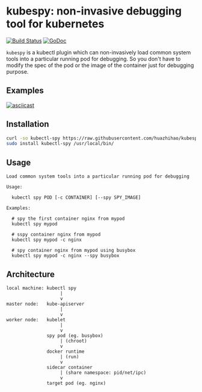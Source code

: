 # kubespy: non-invasive debugging tool for kubernetes

[![Build Status](https://travis-ci.org/huazhihao/kubespy.svg?branch=master)](https://travis-ci.org/huazhihao/kubespy)
[![GoDoc](https://godoc.org/github.com/huazhihao/kubespy?status.svg)](https://godoc.org/github.com/huazhihao/kubespy)

`kubespy` is a kubectl plugin which can non-invasively load common system tools into a particular running pod for debugging. So you don't have to modify the spec of the pod or the image of the container just for debugging purpose.


## Examples

[![asciicast](https://asciinema.org/a/290096.svg)](https://asciinema.org/a/290096)

## Installation

```sh
curl -so kubectl-spy https://raw.githubusercontent.com/huazhihao/kubespy/master/kubespy
sudo install kubectl-spy /usr/local/bin/
```

## Usage

```
Load common system tools into a particular running pod for debugging

Usage:

  kubectl spy POD [-c CONTAINER] [--spy SPY_IMAGE]

Examples:

  # spy the first container nginx from mypod
  kubectl spy mypod

  # sspy container nginx from mypod
  kubectl spy mypod -c nginx

  # spy container nginx from mypod using busybox
  kubectl spy mypod -c nginx --spy busybox
```

## Architecture

```
local machine: kubectl spy
                    |
                    v
master node:   kube-apiserver
                    |
                    v
worker node:   kubelet
                    |
                    v
               spy pod (eg. busybox)
                    | (chroot)
                    v
               docker runtime
                    | (run)
                    v
               sidecar container
                    | (share namespace: pid/net/ipc)
                    v
               target pod (eg. nginx)
```
